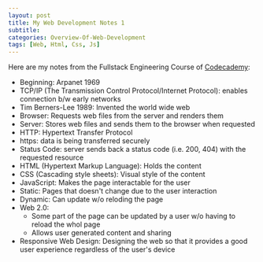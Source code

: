 ```yaml
---
layout: post
title: My Web Development Notes 1
subtitle: 
categories: Overview-Of-Web-Development
tags: [Web, Html, Css, Js]
---
```


Here are my notes from the Fullstack Engineering Course of [Codecademy](https://www.codecademy.com/):

- Beginning: Arpanet 1969
- TCP/IP (The Transmission Control Protocol/Internet Protocol): enables connection b/w early networks
- Tim Berners-Lee 1989: Invented the world wide web
- Browser: Requests web files from the server and renders them
- Server: Stores web files and sends them to the browser when requested
- HTTP: Hypertext Transfer Protocol
- https: data is being transferred securely
- Status Code: server sends back a status code (i.e. 200, 404) with the requested resource
- HTML (Hypertext Markup Language): Holds the content
- CSS (Cascading style sheets): Visual style of the content
- JavaScript: Makes the page interactable for the user 
- Static: Pages that doesn't change due to the user interaction
- Dynamic: Can update w/o reloding the page
- Web 2.0: 
    - Some part of the page can be updated by a user w/o having to reload the whol page
    - Allows user generated content and sharing
- Responsive Web Design: Designing the web so that it provides a good user experience regardless of the user's device